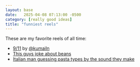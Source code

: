 ```yaml
---
layout: base
date:   2025-04-08 07:13:00 -0500
category: [really good ideas]
title: "funniest reels"
---
```

These are my favorite reels of all time: 

- [9/11](https://www.instagram.com/reel/DBWw9kpxXVz/?utm_source=ig_web_copy_link) by [@kumailn](https://www.instagram.com/kumailn/reels/) 
- [This guys joke about beans](https://www.instagram.com/reel/DKuJ-XNxcQY/?igsh=MW1yNHRmNTR6aGQxaA==)
- [Italian man guessing pasta types by the sound they make](https://www.instagram.com/reel/DJ67L_asdGg/?igsh=MXUyZmwxdzhoaGNiOA==)